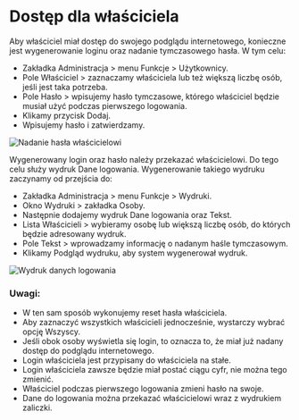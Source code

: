 # Dostęp dla właściciela

Aby właściciel miał dostęp do swojego podglądu internetowego, konieczne jest wygenerowanie loginu oraz nadanie tymczasowego hasła. W tym celu: 

- Zakładka Administracja > menu Funkcje > Użytkownicy.
- Pole Właściciel > zaznaczamy właściciela lub też większą liczbę osób, jeśli jest taka potrzeba.
- Pole Hasło > wpisujemy hasło tymczasowe, którego właściciel będzie musiał użyć podczas pierwszego logowania.
- Klikamy przycisk Dodaj.
- Wpisujemy hasło i zatwierdzamy.

![Nadanie hasła właścicielowi](nadanie-hasla-wlasc.gif)

Wygenerowany login oraz hasło należy przekazać właścicielowi. Do tego celu służy wydruk Dane logowania. Wygenerowanie takiego wydruku zaczynamy od przejścia do: 

- Zakładka Administracja > menu Funkcje > Wydruki.
- Okno Wydruki > zakładka Osoby.
- Następnie dodajemy wydruk Dane logowania oraz Tekst.
- Lista Właścicieli > wybieramy osobę lub większą liczbę osób, do których będzie adresowany wydruk.
- Pole Tekst > wprowadzamy informację o nadanym haśle tymczasowym.
- Klikamy Podgląd wydruku, aby system wygenerował wydruk.

![Wydruk danych logowania](wydruk-danych-logowania.gif)

### Uwagi:

- W ten sam sposób wykonujemy reset hasła właściciela. 
- Aby zaznaczyć wszystkich właścicieli jednocześnie, wystarczy wybrać opcję Wszyscy.
- Jeśli obok osoby wyświetla się login, to oznacza to, że miał już nadany dostęp do podglądu internetowego.
- Login właściciela jest przypisany do właściciela na stałe.
- Login właściciela zawsze będzie miał postać ciągu cyfr, nie można tego zmienić.
- Właściciel podczas pierwszego logowania zmieni hasło na swoje.
- Dane do logowania można przekazać właścicielowi wraz z wydrukiem zaliczki.